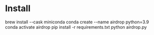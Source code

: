 # Install

brew install --cask miniconda
conda create --name airdrop python=3.9
conda activate airdrop
pip install -r requirements.txt
python airdrop.py
